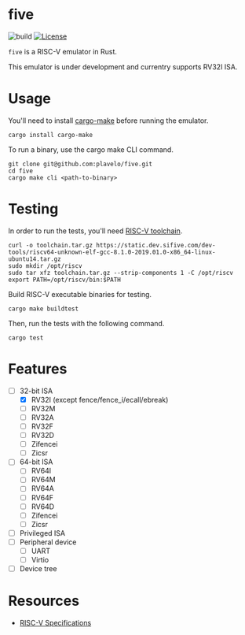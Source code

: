 # five
![build](https://github.com/plavelo/five/workflows/test/badge.svg)
[![License](https://img.shields.io/badge/license-MIT-blue.svg)](https://raw.githubusercontent.com/plavelo/five/main/LICENSE)

`five` is a RISC-V emulator in Rust.

This emulator is under development and currentry supports RV32I ISA.

# Usage
You'll need to install [cargo-make](https://github.com/sagiegurari/cargo-make) before running the emulator.
```
cargo install cargo-make
```
To run a binary, use the cargo make CLI command.
```
git clone git@github.com:plavelo/five.git
cd five
cargo make cli <path-to-binary>
```

# Testing
In order to run the tests, you'll need [RISC-V toolchain](https://static.dev.sifive.com/dev-tools/riscv64-unknown-elf-gcc-8.1.0-2019.01.0-x86_64-linux-ubuntu14.tar.gz).
```
curl -o toolchain.tar.gz https://static.dev.sifive.com/dev-tools/riscv64-unknown-elf-gcc-8.1.0-2019.01.0-x86_64-linux-ubuntu14.tar.gz
sudo mkdir /opt/riscv
sudo tar xfz toolchain.tar.gz --strip-components 1 -C /opt/riscv
export PATH=/opt/riscv/bin:$PATH
```
Build RISC-V executable binaries for testing.
```
cargo make buildtest
```
Then, run the tests with the following command.
```
cargo test
```

# Features
* [ ] 32-bit ISA
  * [x] RV32I (except fence/fence_i/ecall/ebreak)
  * [ ] RV32M
  * [ ] RV32A
  * [ ] RV32F
  * [ ] RV32D
  * [ ] Zifencei
  * [ ] Zicsr
* [ ] 64-bit ISA
  * [ ] RV64I
  * [ ] RV64M
  * [ ] RV64A
  * [ ] RV64F
  * [ ] RV64D
  * [ ] Zifencei
  * [ ] Zicsr
* [ ] Privileged ISA
* [ ] Peripheral device
  * [ ] UART
  * [ ] Virtio
* [ ] Device tree
# Resources
* [RISC-V Specifications](https://riscv.org/technical/specifications/)
